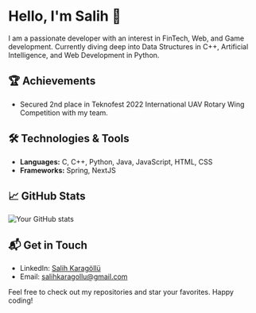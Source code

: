 # Hello, I'm Salih 👋

I am a passionate developer with an interest in FinTech, Web, and Game development. Currently diving deep into Data Structures in C++, Artificial Intelligence, and Web Development in Python.

## 🏆 Achievements
- Secured 2nd place in Teknofest 2022 International UAV Rotary Wing Competition with my team.

## 🛠️ Technologies & Tools
- **Languages:** C, C++, Python, Java, JavaScript, HTML, CSS
- **Frameworks:** Spring, NextJS

## 📈 GitHub Stats
![Your GitHub stats](https://github-readme-stats.vercel.app/api?username=Arsenik1&show_icons=true)

## 📬 Get in Touch
- LinkedIn: [Salih Karagöllü](https://www.linkedin.com/in/skaragollu/)
- Email: salihkaragollu@gmail.com

Feel free to check out my repositories and star your favorites. Happy coding!

